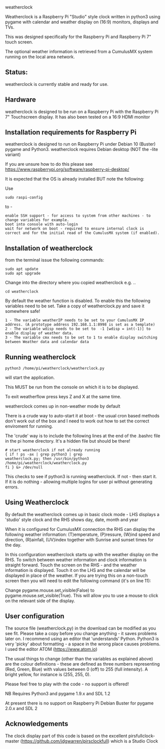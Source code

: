 weatherclock

Weatherclock is a Raspberry Pi "Studio" style clock written in python3 using pygame with calendar and weather display on (16:9) monitors, displays and TVs.

This was designed specifically for the Raspberry Pi and Raspberry Pi 7" touch screen.

The optional weather information is retrieved from a CumulusMX system running on the local area network.

Status:
-------

weatherclock is currently stable and ready for use.

Hardware
--------
weatherclock is designed to be run on a Raspberry Pi with the Raspberry Pi 7" Touchscreen display.  It has also been tested on a 16:9 HDMI monitor


Installation requirements for Raspberry Pi
------------------------------------------

weatherclock is designed to run on Raspberry Pi under Debian 10 (Buster) pygame and Python3. weatherclock requires Debian desktop (NOT the -lite variant)

If you are unsure how to do this please see https://www.raspberrypi.org/software/raspberry-pi-desktop/  

It is expected that the OS is already installed BUT note the following:

Use
```
sudo raspi-config
```
to -
```
enable SSH support - for access to system from other machines - to change variables for example.
boot into console with auto-login
wait for network on boot - required to ensure internal clock is correct and for the initial read of the CumulusMX system (if enabled).
```
Installation of weatherclock
----------------------------

from the terminal issue the following commands:
```
sudo apt update
sudo apt upgrade
```

Change into the directory where you copied weatherclock e.g. ..
```
cd weatherclock
```
By default the weather function is disabled. To enable this the following variables need to be set.
Take a copy of weatherclock.py and save it somewhere safe!
```
1 - The variable weatherIP needs to be set to your CumulusMX IP address. (A prototype address 192.168.1.1:8998 is set as a template)
2 - The variable wdisp needs to be set to  -1 [wdisp = int(-1)] to enable display of weather data.
3 - The variable cmx needs to be set to 1 to enable display switching between Weather data and calendar data
```
Running weatherclock
--------------------
```
python3 /home/pi/weatherclock/weatherclock.py  
```
will start the application.

This MUST be run from the console on which it is to be displayed.

To exit weatherflow press keys Z and X at the same time.

weatherclock comes up in non-weather mode by default

There is a crude way to auto-start it at boot - the usual cron based methods don't work out of the box and I need to work out how to set the correct enviroment for running.

The 'crude' way is to include the following lines at the end of the .bashrc file in the pi home directory.  It's a hidden file but should be there!
```
# start weatherclock if not already running
{ if ! ps -ax | grep python3 | grep
weatherclock.py; then /usr/bin/python3 /home/pi/weatherclock/weatherclock.py
fi } &> /dev/null
```
This checks to see if python3 is running weatherclock.  If not - then start it. If it is do nothing - allowing multiple logins for user pi without generating errors.  

Using Weatherclock
------------------

By default the weatherclock comes up in basic clock mode - LHS displays a 'studio' style clock and the RHS shows day, date, month and year

When it is configured for CumulusMX connection the RHS can display the following weather information: (T)emperature, (P)ressure, (W)ind speed and direction, (R)ainfall, (UV)index together with Sunrise and sunset times for the day.  

In this configuration weatherclock starts up with the weather display on the RHS.  To switch between weather information and clock information is straight forward. Touch the screen on the RHS - and the weather information is displayed.  Touch it on the LHS and the calendar will be displayed in place of the weather.  If you are trying this on a non-touch screen then you will need to edit the following command (it's on line 11):

Change pygame.mouse.set_visible(False) to pygame.mouse.set_visible(True).  This will allow you to use a mouse to click on the relevant side of the display.

User configuration
------------------

The source file (weatherclock.py) in the download can be modified as you see fit.  Please take a copy before you change anything - it saves problems later on. I recommend using an editor that 'understands' Python.  Python3 is very 'picky' about formatting - a space in the wrong place causes problems. I used the editor ATOM (https://www.atom.io)

The usual things to change (other than the variables as explained above) are the colour definitions - these are defined as three numbers representing (Red, Green, Blue) with values between 0 (off) to 255 (full intensity). A bright yellow, for instance is (255, 255, 0).

Please feel free to play with the code - no support is offered!

NB  Requires Python3 and pygame 1.9.x and SDL 1.2

At present there is no support on Raspberry Pi Debian Buster for pygame 2.0.x and SDL 2

Acknowledgements
----------------

The clock display part of this code is based on the excellent pirsfullclock-master (https://github.com/jdgwarren/pirsclockfull) which is a Studio Clock
